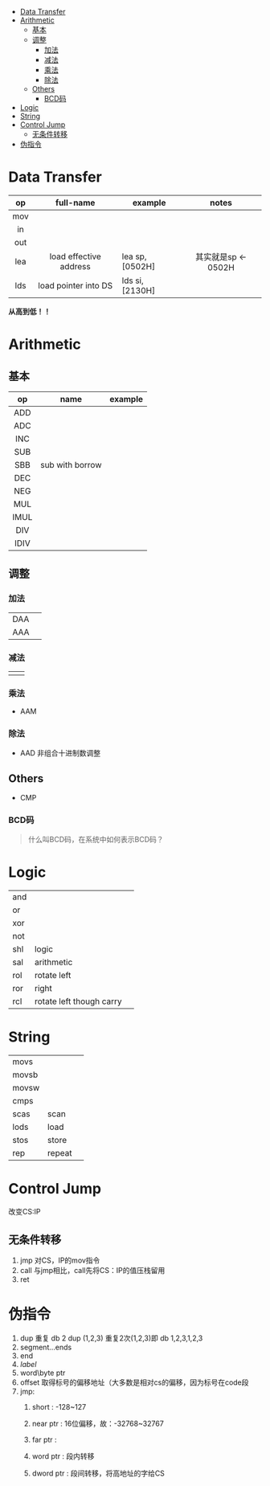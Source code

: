- [Data Transfer](#data-transfer)
- [Arithmetic](#arithmetic)
  - [基本](#%E5%9F%BA%E6%9C%AC)
  - [调整](#%E8%B0%83%E6%95%B4)
    - [加法](#%E5%8A%A0%E6%B3%95)
    - [减法](#%E5%87%8F%E6%B3%95)
    - [乘法](#%E4%B9%98%E6%B3%95)
    - [除法](#%E9%99%A4%E6%B3%95)
  - [Others](#others)
    - [BCD码](#bcd%E7%A0%81)
- [Logic](#logic)
- [String](#string)
- [Control Jump](#control-jump)
  - [无条件转移](#%E6%97%A0%E6%9D%A1%E4%BB%B6%E8%BD%AC%E7%A7%BB)
- [伪指令](#%E4%BC%AA%E6%8C%87%E4%BB%A4)


# Data Transfer
|  op   |       full-name        | example        |        notes        |
| :---: | :--------------------: | -------------- | :-----------------: |
|  mov  |                        |
|  in   |                        |
|  out  |                        |
|  lea  | load effective address | lea sp,[0502H] | 其实就是sp <- 0502H |
|  lds  |  load pointer into DS  | lds si,[2130H] |

**从高到低！！**

# Arithmetic
## 基本
|  op   |      name       | example |
| :---: | :-------------: | ------- |
|  ADD  |                 |
|  ADC  |                 |
|  INC  |
|  SUB  |
|  SBB  | sub with borrow |
|  DEC  |                 |
|  NEG  |                 |
|  MUL  |
| IMUL  |
|  DIV  |
| IDIV  |


## 调整
### 加法
|     |     |
| --- | --- |
| DAA |     |
| AAA |     |
### 减法
|     |     |
| --- | --- |
|     |
### 乘法
* AAM

### 除法
* AAD 非组合十进制数调整

## Others
* CMP

### BCD码
> 什么叫BCD码，在系统中如何表示BCD码？


# Logic

|     |                          |     |
| --- | ------------------------ | --- |
| and |
| or  |
| xor |
| not |
| shl | logic                    |
| sal | arithmetic               |
| rol | rotate left              |
| ror | right                    |
| rcl | rotate left though carry |

# String

|       |        |     |
| ----- | ------ | --- |
| movs  |
| movsb |
| movsw |
| cmps  |
| scas  | scan   |
| lods  | load   |
| stos  | store  |
| rep   | repeat |


# Control Jump
改变CS:IP

## 无条件转移
1. jmp  对CS，IP的mov指令
2. call 与jmp相比，call先将CS：IP的值压栈留用
3. ret

# 伪指令
1. dup 重复
   db 2 dup (1,2,3)
   重复2次(1,2,3)即
   db 1,2,3,1,2,3
2. segment...ends
3. end
4. *label*
5. word\byte ptr
6. offset 取得标号的偏移地址（大多数是相对cs的偏移，因为标号在code段
7. jmp:
   1. short : -128~127
   2. near ptr : 16位偏移，故：-32768~32767
   3. far ptr : 
   
   4. word ptr : 段内转移
   5. dword ptr : 段间转移，将高地址的字给CS
